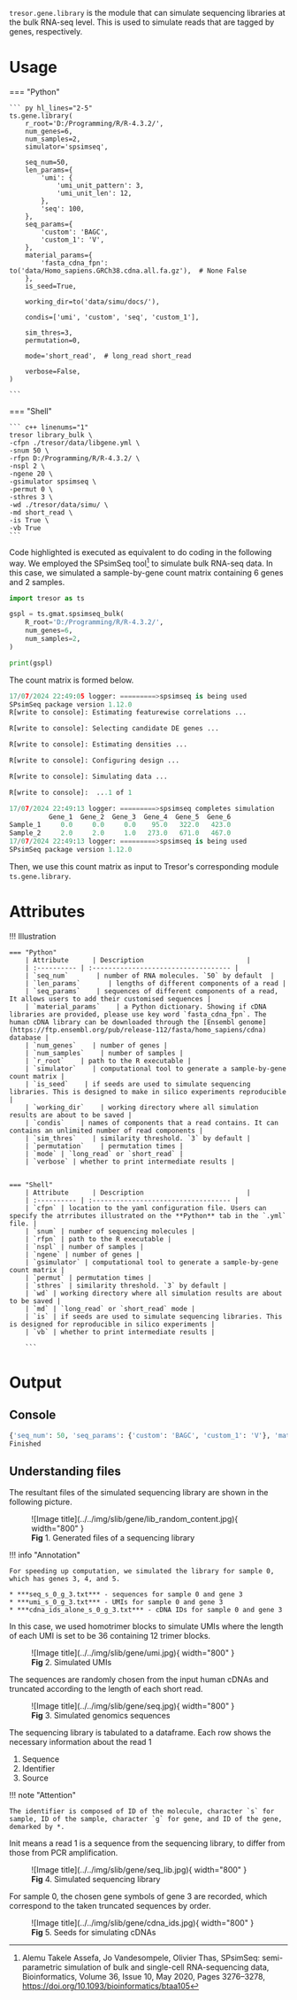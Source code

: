 
`tresor.gene.library` is the module that can simulate sequencing libraries at the bulk RNA-seq level. This is used to simulate reads that are tagged by genes, respectively.

# Usage

=== "Python"

    ``` py hl_lines="2-5"
    ts.gene.library(
        r_root='D:/Programming/R/R-4.3.2/',
        num_genes=6,
        num_samples=2,
        simulator='spsimseq',

        seq_num=50,
        len_params={
            'umi': {
                'umi_unit_pattern': 3,
                'umi_unit_len': 12,
            },
            'seq': 100,
        },
        seq_params={
            'custom': 'BAGC',
            'custom_1': 'V',
        },
        material_params={
            'fasta_cdna_fpn': to('data/Homo_sapiens.GRCh38.cdna.all.fa.gz'),  # None False
        },
        is_seed=True,

        working_dir=to('data/simu/docs/'),

        condis=['umi', 'custom', 'seq', 'custom_1'],

        sim_thres=3,
        permutation=0,

        mode='short_read',  # long_read short_read

        verbose=False,
    )
    
    ```

=== "Shell"

    ``` c++ linenums="1"
    tresor library_bulk \
    -cfpn ./tresor/data/libgene.yml \
    -snum 50 \
    -rfpn D:/Programming/R/R-4.3.2/ \
    -nspl 2 \
    -ngene 20 \
    -gsimulator spsimseq \
    -permut 0 \
    -sthres 3 \
    -wd ./tresor/data/simu/ \
    -md short_read \
    -is True \
    -vb True
    ```

Code highlighted is executed as equivalent to do coding in the following way. We employed the SPsimSeq tool[^1] to simulate bulk RNA-seq data. In this case, we simulated a sample-by-gene count matrix containing 6 genes and 2 samples.

[^1]: Alemu Takele Assefa, Jo Vandesompele, Olivier Thas, SPsimSeq: semi-parametric simulation of bulk and single-cell RNA-sequencing data, Bioinformatics, Volume 36, Issue 10, May 2020, Pages 3276–3278, https://doi.org/10.1093/bioinformatics/btaa105

``` py linenums="1"
import tresor as ts

gspl = ts.gmat.spsimseq_bulk(
    R_root='D:/Programming/R/R-4.3.2/',
    num_genes=6,
    num_samples=2,
)

print(gspl)
```

The count matrix is formed below.
``` py linenums="1"
17/07/2024 22:49:05 logger: =========>spsimseq is being used
SPsimSeq package version 1.12.0 
R[write to console]: Estimating featurewise correlations ...

R[write to console]: Selecting candidate DE genes ...

R[write to console]: Estimating densities ...

R[write to console]: Configuring design ...

R[write to console]: Simulating data ...

R[write to console]:  ...1 of 1

17/07/2024 22:49:13 logger: =========>spsimseq completes simulation
          Gene_1  Gene_2  Gene_3  Gene_4  Gene_5  Gene_6
Sample_1     0.0     0.0     0.0    95.0   322.0   423.0
Sample_2     2.0     2.0     1.0   273.0   671.0   467.0
17/07/2024 22:49:13 logger: =========>spsimseq is being used
SPsimSeq package version 1.12.0
```

Then, we use this count matrix as input to Tresor's corresponding module `ts.gene.library`.


# Attributes
!!! Illustration

    === "Python"
        | Attribute      | Description                          |
        | :---------- | :----------------------------------- |
        | `seq_num`       | number of RNA molecules. `50` by default  |
        | `len_params`       | lengths of different components of a read |
        | `seq_params`    | sequences of different components of a read, It allows users to add their customised sequences |
        | `material_params`    | a Python dictionary. Showing if cDNA libraries are provided, please use key word `fasta_cdna_fpn`. The human cDNA library can be downloaded through the [Ensembl genome](https://ftp.ensembl.org/pub/release-112/fasta/homo_sapiens/cdna) database |
        | `num_genes`    | number of genes |
        | `num_samples`    | number of samples |
        | `r_root`    | path to the R executable |
        | `simulator`    | computational tool to generate a sample-by-gene count matrix |
        | `is_seed`    | if seeds are used to simulate sequencing libraries. This is designed to make in silico experiments reproducible |
        | `working_dir`    | working directory where all simulation results are about to be saved |
        | `condis`    | names of components that a read contains. It can contains an unlimited number of read components |
        | `sim_thres`    | similarity threshold. `3` by default |
        | `permutation`    | permutation times |
        | `mode` | `long_read` or `short_read` |
        | `verbose` | whether to print intermediate results |
        

    === "Shell"
        | Attribute      | Description                          |
        | :---------- | :----------------------------------- |
        | `cfpn` | location to the yaml configuration file. Users can specify the atrributes illustrated on the **Python** tab in the `.yml` file. |
        | `snum` | number of sequencing molecules |
        | `rfpn` | path to the R executable |
        | `nspl` | number of samples |
        | `ngene` | number of genes |
        | `gsimulator` | computational tool to generate a sample-by-gene count matrix |
        | `permut` | permutation times |
        | `sthres` | similarity threshold. `3` by default |
        | `wd` | working directory where all simulation results are about to be saved |
        | `md` | `long_read` or `short_read` mode |
        | `is` | if seeds are used to simulate sequencing libraries. This is designed for reproducible in silico experiments |
        | `vb` | whether to print intermediate results |

        ```


# Output
## Console
``` py
{'seq_num': 50, 'seq_params': {'custom': 'BAGC', 'custom_1': 'V'}, 'material_params': {'fasta_cdna_fpn': 'D:\\Document\\Programming\\Python\\tresor\\tresor\\data/Homo_sapiens.GRCh38.cdna.all.fa.gz'}, 'mode': 'short_read'}
Finished
```

## Understanding files
The resultant files of the simulated sequencing library are shown in the following picture.

<figure markdown="span">
  ![Image title](../../img/slib/gene/lib_random_content.jpg){ width="800" }
  <figcaption><strong>Fig</strong> 1. Generated files of a sequencing library</figcaption>
</figure>

!!! info "Annotation"

    For speeding up computation, we simulated the library for sample 0, which has genes 3, 4, and 5.

    * ***seq_s_0_g_3.txt*** - sequences for sample 0 and gene 3
    * ***umi_s_0_g_3.txt*** - UMIs for sample 0 and gene 3
    * ***cdna_ids_alone_s_0_g_3.txt*** - cDNA IDs for sample 0 and gene 3

In this case, we used homotrimer blocks to simulate UMIs where the length of each UMI is set to be 36 containing 12 trimer blocks.

<figure markdown="span">
  ![Image title](../../img/slib/gene/umi.jpg){ width="800" }
  <figcaption><strong>Fig</strong> 2. Simulated UMIs</figcaption>
</figure>

The sequences are randomly chosen from the input human cDNAs and truncated according to the length of each short read. 
<figure markdown="span">
  ![Image title](../../img/slib/gene/seq.jpg){ width="800" }
  <figcaption><strong>Fig</strong> 3. Simulated genomics sequences</figcaption>
</figure>

The sequencing library is tabulated to a dataframe. Each row shows the necessary information about the read 1

1. Sequence
2. Identifier
3. Source

!!! note "Attention"

    The identifier is composed of ID of the molecule, character `s` for sample, ID of the sample, character `g` for gene, and ID of the gene, demarked by *.

Init means a read 1 is a sequence from the sequencing library, to differ from those from PCR amplification.

<figure markdown="span">
  ![Image title](../../img/slib/gene/seq_lib.jpg){ width="800" }
  <figcaption><strong>Fig</strong> 4. Simulated sequencing library</figcaption>
</figure>

For sample 0, the chosen gene symbols of gene 3 are recorded, which correspond to the taken truncated sequences by order.
<figure markdown="span">
  ![Image title](../../img/slib/gene/cdna_ids.jpg){ width="800" }
  <figcaption><strong>Fig</strong> 5. Seeds for simulating cDNAs </figcaption>
</figure>